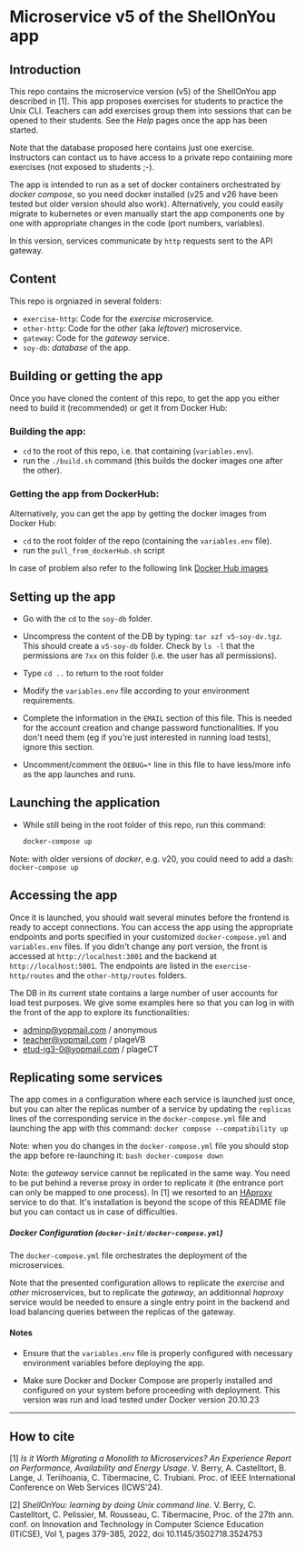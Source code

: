 # Microservice v5 of the ShellOnYou app

## Introduction

This repo contains the microservice version (v5) of the ShellOnYou app described in [1]. This app proposes exercises for students to practice the Unix CLI. Teachers can add exercises group them into sessions that can be opened to their students. 
See the *Help* pages once the app has been started.

Note that the database proposed here contains just one exercise. Instructors can contact us to have access to a private repo containing more exercises (not exposed to students ;-).

The app is intended to run as a set of docker containers orchestrated by *docker compose*, so you need docker installed (v25 and v26 have been tested but older version should also work). Alternatively, you could easily migrate to kubernetes or even manually start the app components one by one with appropriate changes in the code (port numbers, variables).

In this version, services communicate by `http` requests sent to the API gateway.

## Content

This repo is orgniazed in several folders:

- `exercise-http`: Code for the *exercise* microservice.
- `other-http`: Code for the *other* (aka *leftover*) microservice.
- `gateway`: Code for the *gateway* service.
- `soy-db`: *database* of the app.

## Building or getting the app

Once you have cloned the content of this repo, to get the app you either need to build it (recommended) or get it from Docker Hub:

### Building the app:

- `cd` to the root of this repo, i.e. that containing (`variables.env`).
- run the `./build.sh` command (this builds the docker images one after the other).

### Getting the app from DockerHub:

Alternatively, you can get the app by getting the docker images from Docker Hub:
- `cd` to the root folder of the repo (containing the `variables.env` file).
- run the `pull_from_dockerHub.sh` script  

In case of problem also refer to the following link [Docker Hub images](https://hub.docker.com/repository/docker/icws24submission/postgres_icws24/general)

## Setting up the app
- Go with the `cd` to the `soy-db` folder.

- Uncompress the content of the DB by typing: `tar xzf v5-soy-dv.tgz`. This should create a `v5-soy-db` folder. Check by `ls -l` that the permissions are `7xx` on this folder (i.e. the user has all permissions).

- Type `cd ..` to return to the root folder

- Modify the `variables.env` file according to your environment requirements.

- Complete the information in the `EMAIL` section of this file. This is needed for the account creation and change password functionalities. If you don't need them (eg if you're just interested in running load tests), ignore this section.

- Uncomment/comment the `DEBUG=*` line in this file to have less/more info as the app launches and runs.


## Launching the application

- While still being in the root folder of this repo, run this command: 

    ```bash
    docker-compose up
    ```

Note: with older versions of *docker*, e.g. v20, you could need to add a dash: `docker-compose up`

## Accessing the app

Once it is launched, you should wait several minutes before the frontend is ready to accept connections. You can access the app using the appropriate endpoints and ports specified in your customized `docker-compose.yml` and `variables.env` files. If you didn't change any port version, the front is accessed at `http://localhost:3001` and the backend at `http://localhost:5001`.
The endpoints are listed in the `exercise-http/routes` and the `other-http/routes` folders.

The DB in its current state contains a large number of user accounts for load test purposes. We give some examples here so that you can log in with the front of the app to explore its functionalities:
- adminp@yopmail.com / anonymous
- teacher@yopmail.com / plageVB
- etud-ig3-0@yopmail.com / plageCT

## Replicating some services

The app comes in a configuration where each service is launched just once, but you can alter the replicas number of a service by updating the `replicas` lines of the corresponding service in the `docker-compose.yml` file and launching the app with this command:
`docker compose --compatibility up`

Note: when you do changes in the `docker-compose.yml` file you should stop the app before re-launching it:
    ```bash
    docker-compose down
    ```

Note: the *gateway* service cannot be replicated in the same way. You need to be put behind a reverse proxy in order to replicate it (the entrance port can only be mapped to one process). In [1] we resorted to an [HAproxy](https://www.haproxy.org/) service to do that. It's installation is beyond the scope of this README file but you can contact us in case of difficulties. 

##### Docker Configuration (`docker-init/docker-compose.yml`)

   The `docker-compose.yml` file orchestrates the deployment of the microservices.

   Note that the presented configuration allows to replicate the *exercise* and *other* microservices, but to replicate the *gateway*, an additionnal *haproxy* service would be needed to ensure a single entry point in the backend and load balancing queries between the replicas of the gateway.

#### Notes

- Ensure that the `variables.env` file is properly configured with necessary environment variables before deploying the app.

- Make sure Docker and Docker Compose are properly installed and configured on your system before proceeding with deployment. This version was run and load tested under Docker version 20.10.23

--- 
## How to cite

[1] *Is it Worth Migrating a Monolith to Microservices? An Experience Report on Performance, Availability and Energy Usage*. V. Berry, A. Castelltort, B. Lange, J. Teriihoania, C. Tibermacine, C. Trubiani. Proc. of IEEE International Conference on Web Services (ICWS'24).

[2] *ShellOnYou: learning by doing Unix command line*. V. Berry, C. Castelltort, C. Pelissier, M. Rousseau, C. Tibermacine, Proc. of the 27th ann. conf. on Innovation and Technology in Computer Science Education (ITiCSE), Vol 1, pages 379-385, 2022, doi 10.1145/3502718.3524753

